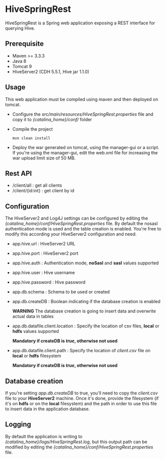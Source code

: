 # HiveSpringRest
HiveSpringRest is a Spring web application exposing a REST interface for querying Hive.

## Prerequisite
* Maven >= 3.3.3
* Java 8
* Tomcat 9
* HiveServer2 (CDH 5.5.1, Hive jar 1.1.0)

## Usage
This web application must be compiled using maven and then deployed on tomcat.
* Configure the *src/main/resources/HiveSpringRest.properties* file and copy it to *{catalina_home}/conf/* folder
* Compile the project

  ```
  mvn clean install
  ```
* Deploy the war generated on tomcat, using the manager-gui or a script. If you're using the manager-gui, edit the web.xml
file for increasing the war upload limit size of 50 MB.

## Rest API 
* /client/all : get all clients
* /client/{id:int} : get client by id

## Configuration
The HiveServer2 and Log4J settings can be configured by editing the *{catalina_home}/conf/HiveSpringRest.properties* 
file. By default the nosasl authentication mode is used and the table creation is enabled. 
You're free to modify this according your HiveServer2 configuration and need. 
* app.hive.url : HiveServer2 URL
* app.hive.port : HiveServer2 port
* app.hive.auth : Authentication mode, **noSasl** and **sasl** values supported
* app.hive.user : Hive username
* app.hive.password : Hive password
* app.db.schema : Schema to be used or created
* app.db.createDB : Boolean indicating if the database creation is enabled

  **WARNING** The database creation is going to insert data and overwrite actual data in tables
* app.db.datafile.client.location : Specify the location of csv files, **local** or **hdfs** values supported

  **Mandatory if createDB is *true*, otherwise not used**
* app.db.datafile.client.path : Specify the location of *client.csv* file on **local** or **hdfs** filesystem 

   **Mandatory if createDB is *true*, otherwise not used**
   
## Database creation
If you're setting *app.db.createDB* to true, you'll need to copy the *client.csv* file to your **HiveServer2** machine. 
Once it's done, provide the filesystem (if it's on **hdfs** or on the **local** filesystem) and the path 
in order to use this file to insert data in the application database. 

## Logging
By default the application is writing to *{catalina_home}/logs/HiveSpringRest.log*, but this output path can be modified 
by editing the *{catalina_home}/conf/HiveSpringRest.properties* file.